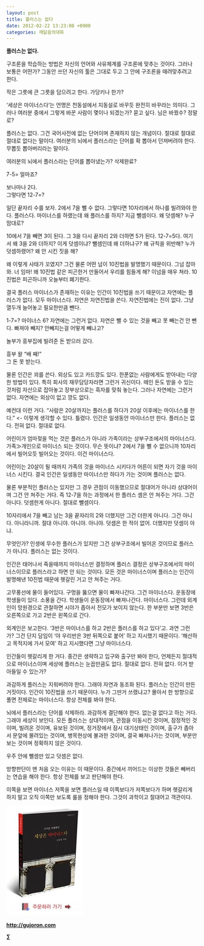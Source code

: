 ```yaml
---
layout: post
title: 플러스는 없다
date: 2012-02-22 13:23:08 +0900
categories: 깨달음의대화
---
```

  
**플러스는 없다.** 

구조론을 학습하는 방법은 자신의 언어와 사유체계를 구조론에 맞추는 것이다. 그러나 보통은 어떤가? 그동안 쓰던 자신의 툴은 그대로 두고 그 안에 구조론을 때려맞추려고 한다. 

작은 그릇에 큰 그릇을 담으려고 한다. 가당키나 한가? 

‘세상은 마이너스다’는 언명은 천동설에서 지동설로 바꾸듯 완전히 바꾸라는 의미다. 그러나 여러분 중에서 그렇게 바꾼 사람이 몇이나 되겠는가? 묻고 싶다. 님은 바꿨수? 정말로? 

플러스는 없다. 그건 국어사전에 없는 단어이며 존재하지 않는 개념이다. 절대로 절대로 절대로 없다는 말이다. 여러분의 뇌에서 플러스라는 단어를 확 뽑아서 던져버려야 한다. 무뽑듯 뽑아버리라는 말이다. 

여러분의 뇌에서 플러스라는 단어를 뽑아냈는가? 삭제완료? 

7-5= 얼마죠? 

  
보나마나 2다.  
그렇다면 12-7=? 

일단 끝자리 수를 보자. 2에서 7을 뺄 수 없다. 그렇다면 10자리에서 하나를 빌려와야 한다. 플러스다. 마이너스를 하랬는데 왜 플러스를 하지? 지금 뺄셈이다. 왜 덧셈해? 누구 맘대로? 

10에서 7을 빼면 3이 된다. 그 3을 다시 끝자리 2와 더하면 5가 된다. 12-7=5다. 여기서 왜 3을 2와 더하지? 이게 덧셈이냐? 뺄셈인데 왜 더하냐구? 왜 규칙을 위반해? 누가 덧셈하랬어? 왜 안 시킨 짓을 해? 

왜 이렇게 사태가 꼬였지? 그건 물론 어떤 넘이 10진법을 발명했기 때문이다. 그넘 잡아와. 너 임마! 왜 10진법 같은 피곤한거 만들어서 우리를 힘들게 해? 이넘을 매우 쳐라. 10진법은 피곤하니까 오늘부터 폐기한다. 

결국 플러스 마이너스가 존재하는 이유는 인간이 10진법을 쓰기 때문이고 자연에는 플러스가 없다. 모두 마이너스다. 자연은 자연진법을 쓴다. 자연진법에는 진이 없다. 그냥 열두개 늘어놓고 필요한만큼 뺀다. 

1-7=? 마이너스 6? 자연에는 그런거 없다. 자연은 뺄 수 있는 것을 빼고 못 빼는건 안 뺀다. 빠져야 빼지? 안빼지는걸 어떻게 빼냐고? 

놀부가 흥부집에 빌려준 돈 받으러 갔다. 

  
흥부 왈 “배 째!”   
그 돈 못 받는다. 

물론 인간은 꾀를 쓴다. 외상도 있고 카드깡도 있다. 한푼없는 사람에게도 받아내는 다양한 방법이 있다. 특히 회사의 재무담당자라면 그런거 귀신이다. 떼인 돈도 받을 수 있는 것처럼 자산으로 잡아놓고 장부상으로는 흑자를 맞춰 놓는다. 그러나 자연에는 그런거 없다. 자연에는 외상이 없고 깡도 없다. 

예컨대 이런 거다. “사람은 20살까지는 플러스를 하다가 20살 이후에는 마이너스를 한다.” <- 이렇게 생각할 수 있다. 틀렸다. 인간은 일생동안 마이너스만 한다. 플러스는 없다. 전혀 없다. 절대로 없다. 

어린이가 엄마젖을 먹는 것은 플러스가 아니라 가족이라는 상부구조에서의 마이너스다. 가족≫개인으로 마이너스 되는 것이다. 무슨 뜻이냐? 2에서 7을 뺄 수 없으니까 10자리에서 빌어오듯 빌어오는 것이다. 이건 마이너스다. 

어린이는 20살이 될 때까지 가족의 것을 마이너스 시키다가 어른이 되면 자기 것을 마이너스 시킨다. 결국 인간은 일생동안 마이너스만 하다가 가는 것이며 플러스는 없다. 

물론 부분적인 플러스는 있지만 그 경우 관점이 이동했으므로 절대어가 아니라 상대어이며 그건 안 쳐주는 거다. 즉 12-7을 하는 과정에서 한 플러스 셈은 안 쳐주는 거다. 그건 아니다. 덧셈한게 아니다. 절대로 뺄셈이다. 

10자리에서 7을 빼고 남는 3을 끝자리의 2와 더했지만 그건 더한게 아니다. 그건 아니다. 아니라니까. 절대 아니야. 아니야. 아니야. 덧셈은 한 적이 없어. 더했지만 덧셈이 아냐. 

무엇인가? 인생에 무수한 플러스가 있지만 그건 상부구조에서 빌어온 것이므로 플러스가 아니다. 플러스는 없는 것이다. 

인간은 태어나서 죽을때까지 마이너스만 결정하며 플러스 결정은 상부구조에서의 마이너스이므로 플러스라고 하면 안 되는 것이다. 모든 것은 마이너스이며 플러스는 인간이 발명해낸 10진법 때문에 헷갈린 거고 안 쳐주는 거다. 

고무풍선에 물이 들어있다. 구멍을 뚫으면 물이 빠져나간다. 그건 마이너스다. 운동장에 학생들이 있다. 소풍을 간다. 학생들이 운동장에서 빠져나간다. 마이너스다. 그런데 외계인이 망원경으로 관찰하면 시야가 좁아서 전모가 보이지 않는다. 한 부분만 보면 3반은 오른쪽으로 가고 2반은 왼쪽으로 간다. 

외계인은 보고한다. ‘3반은 마이너스를 하고 2반은 플러스를 하고 있다’고. 과연 그런가? 그건 단지 담임이 ‘야 우리반은 3반 뒤쪽으로 붙어’ 하고 지시했기 때문이다. ‘해산하고 목적지에 가서 모여’ 하고 지시했다면 그냥 마이너스다. 

인간들이 헷갈리게 한 거다. 중간은 생략하고 입구와 출구만 봐야 한다, 언제든지 절대적으로 마이너스이며 세상에 플러스는 눈꼽만큼도 없다. 절대로 없다. 전혀 없다. 이거 받아들일 수 있는가? 

과감하게 플러스는 지워버려야 한다. 그래야 자연과 동조화 된다. 플러스는 인간이 만든 거짓이다. 인간이 10진법을 쓰기 때문이다. 누가 그딴거 쓰랬냐고? 몰아서 한 방향으로 풀면 전체로는 마이너스다. 항상 전체를 봐야 한다. 

뇌에서 플러스라는 단어를 삭제하라. 과감하게 결단해야 한다. 없는걸 없다고 하는 거다. 그래야 세상이 보인다. 모든 플러스는 상대적이며, 관점을 이동시킨 것이며, 잠정적인 것이며, 빌려온 것이며, 유보된 것이며, 정거장에서 잠시 대기상태인 것이며, 출구가 좁아서 문앞에 몰려있는 것이며, 병목현상에 불과한 것이며, 결국 빠져나가는 것이며, 부분만 보는 것이며 정확하지 않은 것이다. 

우주 안에 뺄셈만 있고 덧셈은 없다. 

방향판단이 맨 처음 오는 이유는 이 때문이다. 중간에서 끼어드는 이상한 것들은 빼버리는 연습을 해야 한다. 항상 전체를 보고 판단해야 한다. 


  




이쪽을 보면 마이너스 저쪽을 보면 플러스일 때 이쪽보다가 저쪽보다가 하며 헷갈리게 하지 말고 오직 이쪽만 보도록 룰을 정해야 한다. 그것이 과학이고 절대어고 객관이다.

  


  






<a href="?mid=book_minus&act=dispBoardWrite" target="_self"><img alt="0.JPG" src="files/attach/images/198/668/222/0.JPG" width="200" height="287" /> </a>


  






**http://gujoron.com**  


**∑**